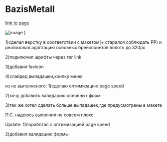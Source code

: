 # BazisMetall


[link to page](https://ilya111kudryashov.github.io/BazisMetall/)

![image](https://github.com/Ilya111Kudryashov/BazisMetall/assets/44931669/7f7fad22-2d21-4ffc-b4de-f4d15696476d)
)

1)сделал верстку в соответствии с макетом(+ старался соблюдать РР) и реализовал адаптацию основных брейкпоинтов вплоть до 320рх

2)подключил шрифты через тег link

3)добавил favicon

4)слайдер,выпадашки,конпку меню

из не выполненого:
1)сделаю оптимизацию page speed

2)хочу добавить валидацию основных форм

3)так же хотел сделать больше выпадашек,где предусмотрены в макете

П.С.
надеюсь выполнил не совсем плохо

Update:
1)поработал с оптимизацией page speed

2)добавил валидацию формы

